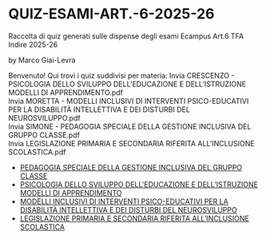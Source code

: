 # QUIZ-ESAMI-ART.-6-2025-26
Raccolta di quiz generati sulle dispense degli esami Ecampus Art.6 TFA Indire 2025-26

by Marco Giai-Levra

Benvenuto! Qui trovi i quiz suddivisi per materia:
Invia	CRESCENZO - PSICOLOGIA DELLO SVILUPPO DELL’EDUCAZIONE E DELL’ISTRUZIONE MODELLI DI APPRENDIMENTO.pdf	 
Invia	MORETTA - MODELLI INCLUSIVI DI INTERVENTI PSICO-EDUCATIVI PER LA DISABILITÀ INTELLETTIVA E DEI DISTURBI DEL NEUROSVILUPPO.pdf	 
Invia	SIMONE - PEDAGOGIA SPECIALE DELLA GESTIONE INCLUSIVA DEL GRUPPO CLASSE.pdf	 
Invia	LEGISLAZIONE PRIMARIA E SECONDARIA RIFERITA ALL’INCLUSIONE SCOLASTICA.pdf

- [PEDAGOGIA SPECIALE DELLA GESTIONE INCLUSIVA DEL GRUPPO CLASSE](https://marcomandolino.github.io/QUIZ-ESAMI-ART.-6-2025-26/QUIZZES/PEDAGOGIA_2025)
- [PSICOLOGIA DELLO SVILUPPO DELL’EDUCAZIONE E DELL’ISTRUZIONE MODELLI DI APPRENDIMENTO](https://marcomandolino.github.io/QUIZ-ESAMI-ART.-6-2025-26/QUIZZES/PSICOLOGIA_2025)
- [MODELLI INCLUSIVI DI INTERVENTI PSICO-EDUCATIVI PER LA DISABILITÀ INTELLETTIVA E DEI DISTURBI DEL NEUROSVILUPPO](https://marcomandolino.github.io/QUIZ-ESAMI-ART.-6-2025-26/QUIZZES/MODELLI_INCLUSIVI_2025/)
- [LEGISLAZIONE PRIMARIA E SECONDARIA RIFERITA ALL’INCLUSIONE SCOLASTICA](https://marcomandolino.github.io/QUIZ-ESAMI-ART.-6-2025-26/QUIZZES/LEGISLAZIONE_2025)
